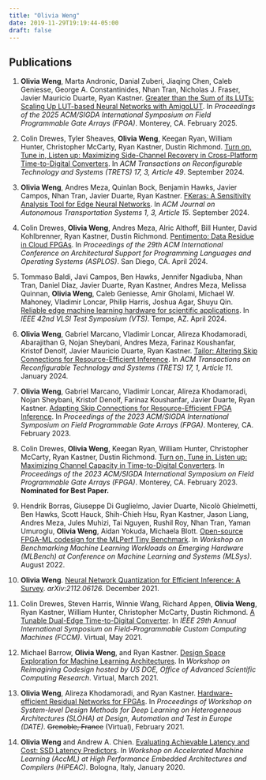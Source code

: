 ```yaml
---
title: "Olivia Weng"
date: 2019-11-29T19:19:44-05:00
draft: false
---
```


## Publications
1. **Olivia Weng**, Marta Andronic, Danial Zuberi, Jiaqing Chen, Caleb Geniesse, George A. Constantinides, Nhan Tran, Nicholas J. Fraser, Javier Mauricio Duarte, Ryan Kastner. [Greater than the Sum of its LUTs: Scaling Up LUT-based Neural Networks with AmigoLUT][14]. In *Proceedings of the 2025 ACM/SIGDA International Symposium on Field Programmable Gate Arrays (FPGA)*. Monterey, CA. February 2025.

2. Colin Drewes, Tyler Sheaves, **Olivia Weng**, Keegan Ryan, William Hunter, Christopher McCarty, Ryan Kastner, Dustin Richmond. [Turn on, Tune in, Listen up: Maximizing Side-Channel Recovery in Cross-Platform Time-to-Digital Converters][13]. In *ACM Transactions on Reconfigurable Technology and Systems (TRETS) 17, 3, Article 49*. September 2024.

3. **Olivia Weng**, Andres Meza, Quinlan Bock, Benjamin Hawks, Javier Campos, Nhan Tran, Javier Duarte, Ryan Kastner. [FKeras: A Sensitivity Analysis Tool for Edge Neural Networks][11]. In *ACM Journal on Autonomous Transportation Systems 1, 3, Article 15*. September 2024. 

4. Colin Drewes, **Olivia Weng**, Andres Meza, Alric Althoff, Bill Hunter, David Kohlbrenner, Ryan Kastner, Dustin Richmond. [Pentimento: Data Residue in Cloud FPGAs][10]. In *Proceedings of the 29th ACM International Conference on Architectural Support for Programming Languages and Operating Systems (ASPLOS)*. San Diego, CA. April 2024.

5. Tommaso Baldi, Javi Campos, Ben Hawks, Jennifer Ngadiuba, Nhan Tran, Daniel Diaz, Javier Duarte, Ryan Kastner, Andres Meza, Melissa Quinnan, **Olivia Weng**, Caleb Geniesse, Amir Gholami, Michael W. Mahoney, Vladimir Loncar, Philip Harris, Joshua Agar, Shuyu Qin. [Reliable edge machine learning hardware for scientific applications][12]. In *IEEE 42nd VLSI Test Symposium (VTS)*. Tempe, AZ. April 2024.

6. **Olivia Weng**, Gabriel Marcano, Vladimir Loncar, Alireza Khodamoradi, Abarajithan G, Nojan Sheybani, Andres Meza, Farinaz Koushanfar, Kristof Denolf, Javier Mauricio Duarte, Ryan Kastner. [Tailor: Altering Skip Connections for Resource-Efficient Inference][7]. In *ACM Transactions on Reconfigurable Technology and Systems (TRETS) 17, 1, Article 11*. January 2024.

7. **Olivia Weng**, Gabriel Marcano, Vladimir Loncar, Alireza Khodamoradi, Nojan Sheybani, Kristof Denolf, Farinaz Koushanfar, Javier Duarte, Ryan Kastner. 
[Adapting Skip Connections for Resource-Efficient FPGA Inference][9]. In *Proceedings of the 2023 ACM/SIGDA International Symposium on Field Programmable Gate Arrays (FPGA)*. Monterey, CA. February 2023.

8. Colin Drewes, **Olivia Weng**, Keegan Ryan, William Hunter, Christopher McCarty, Ryan Kastner, Dustin Richmond. [Turn on, Tune in, Listen up: Maximizing Channel Capacity in Time-to-Digital Converters][8]. In *Proceedings of the 2023 ACM/SIGDA International Symposium on Field Programmable Gate Arrays (FPGA)*. Monterey, CA. February 2023. **Nominated for Best Paper.**

9. Hendrik Borras, Giuseppe Di Guglielmo, Javier Duarte, Nicolò Ghielmetti, Ben Hawks, Scott Hauck, Shih-Chieh Hsu, Ryan Kastner, Jason Liang, Andres Meza, Jules Muhizi, Tai Nguyen, Rushil Roy, Nhan Tran, Yaman Umuroglu, **Olivia Weng**, Aidan Yokuda, Michaela Blott. [Open-source FPGA-ML codesign for the MLPerf Tiny Benchmark][6]. In *Workshop on Benchmarking Machine Learning Workloads on Emerging Hardware (MLBench) at Conference on Machine Learning and Systems (MLSys)*. August 2022. 

10. **Olivia Weng**. [Neural Network Quantization for Efficient Inference: A Survey][5]. *arXiv:2112.06126.* December 2021.

11. Colin Drewes, Steven Harris, Winnie Wang, Richard Appen, **Olivia Weng**, Ryan Kastner, William Hunter, Christopher McCarty, Dustin Richmond. [A Tunable Dual-Edge Time-to-Digital Converter][4]. In *IEEE 29th Annual International Symposium on Field-Programmable Custom Computing Machines (FCCM)*. Virtual, May 2021. 

12. Michael Barrow, **Olivia Weng**, and Ryan Kastner. [Design Space Exploration for Machine Learning Architectures][3]. In *Workshop on Reimagining Codesign hosted by US DOE, Office of Advanced Scientific Computing Research*. Virtual, March 2021.

13. **Olivia Weng**, Alireza Khodamoradi, and Ryan Kastner. [Hardware-efficient Residual Networks for FPGAs][2]. In *Proceedings of Workshop on System-level Design Methods for Deep Learning on Heterogeneous Architectures (SLOHA) at Design, Automation and Test in Europe (DATE)*. ~~Grenoble, France~~ (Virtual), February 2021.

14. **Olivia Weng** and Andrew A. Chien. [Evaluating Achievable Latency and Cost: SSD Latency Predictors][1]. In *Workshop on Accelerated Machine Learning (AccML) at High Performance Embedded Architectures and Compilers (HiPEAC)*. Bologna, Italy, January 2020.

[0]: /
[1]: /papers/accml_2020.pdf
[2]: https://arxiv.org/abs/2102.01351
[3]: /papers/recode2021.pdf
[4]: https://ieeexplore.ieee.org/abstract/document/9444070 
[5]: https://arxiv.org/abs/2112.06126 
[6]: https://arxiv.org/abs/2206.11791
[7]: https://dl.acm.org/doi/pdf/10.1145/3624990 
[8]: https://dl.acm.org/doi/pdf/10.1145/3543622.3573193 
[9]: https://dl.acm.org/doi/10.1145/3543622.3573172 
[10]: https://dl.acm.org/doi/pdf/10.1145/3620665.3640355 
[11]: https://dl.acm.org/doi/pdf/10.1145/3665334 
[12]: https://ieeexplore.ieee.org/abstract/document/10538639
[13]: https://dl.acm.org/doi/pdf/10.1145/3666092
[14]: https://dl.acm.org/doi/pdf/10.1145/3706628.3708874